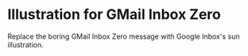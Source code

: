 # Illustration for GMail Inbox Zero
Replace the boring GMail Inbox Zero message with Google Inbox's sun illustration.

